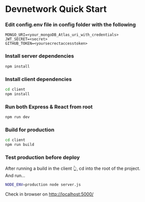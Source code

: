 # Devnetwork Quick Start

### Edit config.env file in config folder with the following

```
MONGO_URI=<your_mongoDB_Atlas_uri_with_credentials>
JWT_SECRET=<secret>
GITHUB_TOKEN=<yoursecrectaccesstoken>

```

### Install server dependencies

```bash
npm install
```

### Install client dependencies

```bash
cd client
npm install
```

### Run both Express & React from root

```bash
npm run dev
```

### Build for production

```bash
cd client
npm run build
```

### Test production before deploy

After running a build in the client 👆, cd into the root of the project.  
And run...

```bash
NODE_ENV=production node server.js
```

Check in browser on [http://localhost:5000/](http://localhost:5000/)
